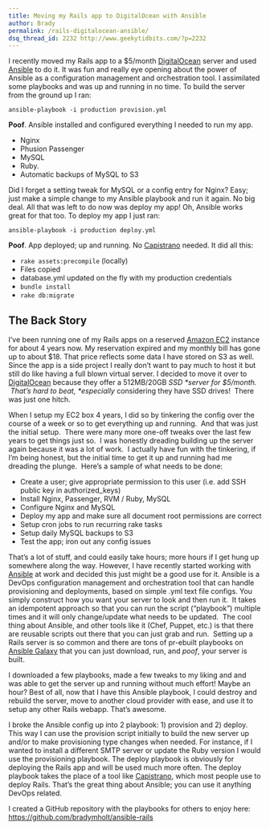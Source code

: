```yaml
---
title: Moving my Rails app to DigitalOcean with Ansible
author: Brady
permalink: /rails-digitalocean-ansible/
dsq_thread_id: 2232 http://www.geekytidbits.com/?p=2232
---
```

I recently moved my Rails app to a $5/month [DigitalOcean](https://www.digitalocean.com/?refcode=974ef9a471c1) server and used [Ansible](http://www.ansible.com/) to do it. It was fun and really eye opening about the power of Ansible as a configuration management and orchestration tool. I assimilated some playbooks and was up and running in no time. To build the server from the ground up I ran:

    ansible-playbook -i production provision.yml


**Poof**. Ansible installed and configured everything I needed to run my app.

  * Nginx
  * Phusion Passenger
  * MySQL
  * Ruby.
  * Automatic backups of MySQL to S3

Did I forget a setting tweak for MySQL or a config entry for Nginx? Easy; just make a simple change to my Ansible playbook and run it again. No big deal. All that was left to do now was deploy my app! Oh, Ansible works great for that too. To deploy my app I just ran:

    ansible-playbook -i production deploy.yml


**Poof**. App deployed; up and running. No [Capistrano][3] needed. It did all this:

  * `rake assets:precompile` (locally)
  * Files copied
  * database.yml updated on the fly with my production credentials
  * `bundle install`
  * `rake db:migrate`

## The Back Story

I&#8217;ve been running one of my Rails apps on a reserved [Amazon EC2][4] instance for about 4 years now. My reservation expired and my monthly bill has gone up to about $18. That price reflects some data I have stored on S3 as well. Since the app is a side project I really don&#8217;t want to pay much to host it but still do like having a full blown virtual server. I decided to move it over to [DigitalOcean](https://www.digitalocean.com/?refcode=974ef9a471c1) because they offer a 512MB/20GB *SSD \*server for $5/month.  That&#8217;s hard to beat, \*especially* considering they have SSD drives!  There was just one hitch.  

When I setup my EC2 box 4 years, I did so by tinkering the config over the course of a week or so to get everything up and running.  And that was just the initial setup.  There were many more one-off tweaks over the last few years to get things just so.  I was honestly dreading building up the server again because it was a lot of work.  I actually have fun with the tinkering, if I&#8217;m being honest, but the initial time to get it up and running had me dreading the plunge.  Here&#8217;s a sample of what needs to be done:

  * Create a user; give appropriate permission to this user (i.e. add SSH public key in authorized_keys)
  * Install Nginx, Passenger, RVM / Ruby, MySQL
  * Configure Nginx and MySQL
  * Deploy my app and make sure all document root permissions are correct
  * Setup cron jobs to run recurring rake tasks
  * Setup daily MySQL backups to S3
  * Test the app; iron out any config issues

That&#8217;s a lot of stuff, and could easily take hours; more hours if I get hung up somewhere along the way. However, I have recently started working with [Ansible][5] at work and decided this just might be a good use for it. Ansible is a DevOps configuration management and orchestration tool that can handle provisioning and deployments, based on simple .yml text file configs. You simply construct how you want your server to look and then run it.  It takes an idempotent approach so that you can run the script (&#8220;playbook&#8221;) multiple times and it will only change/update what needs to be updated.  The cool thing about Ansible, and other tools like it (Chef, Puppet, etc.) is that there are reusable scripts out there that you can just grab and run.  Setting up a Rails server is so common and there are tons of pr-ebuilt playbooks on [Ansible Galaxy][6] that you can just download, run, and *poof*, your server is built.

I downloaded a few playbooks, made a few tweaks to my liking and and was able to get the server up and running without much effort! Maybe an hour? Best of all, now that I have this Ansible playbook, I could destroy and rebuild the server, move to another cloud provider with ease, and use it to setup any other Rails webapp. That&#8217;s awesome.

I broke the Ansible config up into 2 playbook: 1) provision and 2) deploy. This way I can use the provision script initially to build the new server up and/or to make provisioning type changes when needed. For instance, if I wanted to install a different SMTP server or update the Ruby version I would use the provisioning playbook. The deploy playbook is obviously for deploying the Rails app and will be used much more often. The deploy playbook takes the place of a tool like [Capistrano][3], which most people use to deploy Rails. That&#8217;s the great thing about Ansible; you can use it anything DevOps related.

I created a GitHub repository with the playbooks for others to enjoy here: <https://github.com/bradymholt/ansible-rails>

 [3]: http://capistranorb.com/
 [4]: http://aws.amazon.com/ec2/
 [5]: http://www.ansible.com/home
 [6]: https://galaxy.ansible.com/
